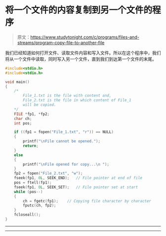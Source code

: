 # 将一个文件的内容复制到另一个文件的程序

> 原文：<https://www.studytonight.com/c/programs/files-and-streams/program-copy-file-to-another-file>

我们已经知道如何打开文件、读取文件内容和写入文件。所以在这个程序中，我们将从一个文件中读取，同时写入另一个文件，直到我们到达第一个文件的末尾。

```cpp
#include<stdio.h>
#include<stdio.h>

void main()
{
    /*
        File_1.txt is the file with content and,
        File_2.txt is the file in which content of File_1
        will be copied.
    */
    FILE *fp1, *fp2;
    char ch;
    int pos;

    if ((fp1 = fopen("File_1.txt", "r")) == NULL)
    {
        printf("\nFile cannot be opened.");
        return;
    }
    else
    {
        printf("\nFile opened for copy...\n ");
    }
    fp2 = fopen("File_2.txt", "w");
    fseek(fp1, 0L, SEEK_END);   // File pointer at end of file
    pos = ftell(fp1);
    fseek(fp1, 0L, SEEK_SET);   // File pointer set at start
    while (pos--)
    {
        ch = fgetc(fp1);    // Copying file character by character
        fputc(ch, fp2);
    }
    fcloseall();
}
```

* * *

* * *